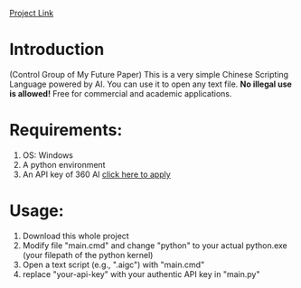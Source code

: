 
[Project Link](https://github.com/Magic-Abracadabra/AI-Chinese-Scripting-Language)

# Introduction
(Control Group of My Future Paper) This is a very simple Chinese Scripting Language powered by AI. You can use it to open any text file. **No illegal use is allowed!** Free for commercial and academic applications.

# Requirements:
1. OS: Windows
2. A python environment
3. An API key of 360 AI [click here to apply](https://ai.360.com/open)
# Usage:
1. Download this whole project
2. Modify file "main.cmd" and change "python" to your actual python.exe (your filepath of the python kernel)
3. Open a text script (e.g., ".aigc") with "main.cmd"
4. replace "your-api-key" with your authentic API key in "main.py"
